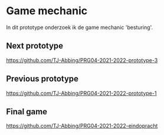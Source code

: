 # Game mechanic
In dit prototype onderzoek ik de game mechanic 'besturing'.
## Next prototype
https://github.com/TJ-Abbing/PRG04-2021-2022-prototype-3
## Previous prototype
https://github.com/TJ-Abbing/PRG04-2021-2022-prototype-1
## Final game
https://github.com/TJ-Abbing/PRG04-2021-2022-eindopracht
